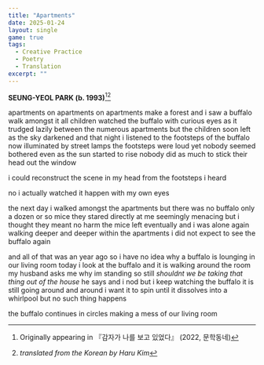 ```yaml
---
title: "Apartments"
date: 2025-01-24
layout: single
game: true
tags:
  - Creative Practice
  - Poetry
  - Translation
excerpt: ""
---
```



**SEUNG-YEOL PARK (b. 1993)**[^1][^2]

[^1]: Originally appearing in 『감자가 나를 보고 있었다』 (2022, 문학동네) 
[^2]: *translated from the Korean by Haru Kim*

apartments on apartments on apartments make a forest and i saw a buffalo walk amongst it all children watched the buffalo with curious eyes as it trudged lazily between the numerous apartments but the children soon left as the sky darkened and that night i listened to the footsteps of the buffalo now illuminated by street lamps the footsteps were loud yet nobody seemed bothered even as the sun started to rise nobody did as much to stick their head out the window

i could reconstruct the scene in my head from the footsteps i heard

no i actually watched it happen with my own eyes

the next day i walked amongst the apartments but there was no buffalo only a dozen or so mice they stared directly at me seemingly menacing but i thought they meant no harm the mice left eventually and i was alone again walking deeper and deeper within the apartments i did not expect to see the buffalo again

and all of that was an year ago so i have no idea why a buffalo is lounging in our living room today i look at the buffalo and it is walking around the room my husband asks me why im standing so still *shouldnt we be taking that thing out of the house* he says and i nod but i keep watching the buffalo it is still going around and around i want it to spin until it dissolves into a whirlpool but no such thing happens 

the buffalo continues in circles making a mess of our living room
